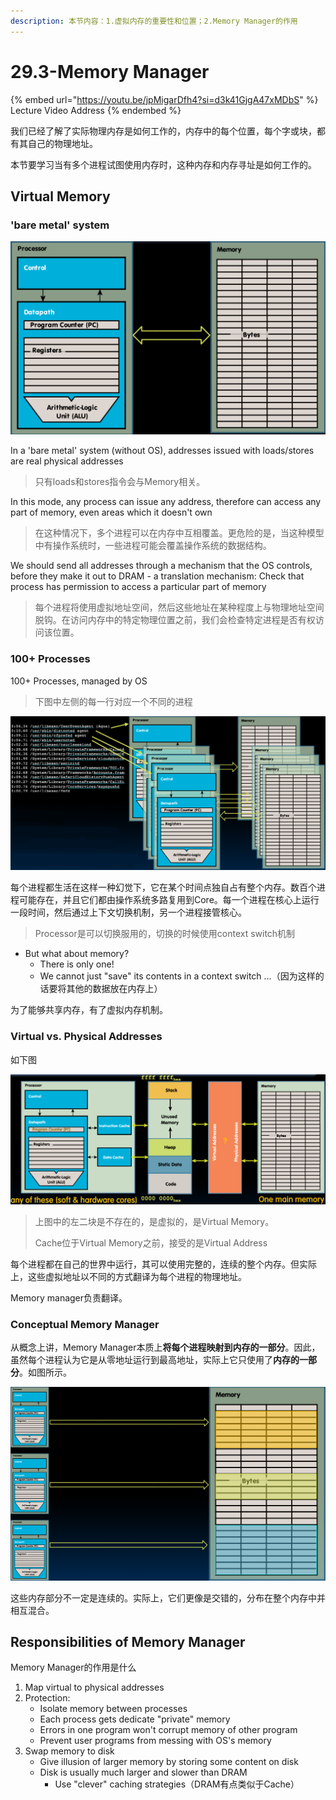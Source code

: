 ```yaml
---
description: 本节内容：1.虚拟内存的重要性和位置；2.Memory Manager的作用
---
```


# 29.3-Memory Manager

{% embed url="https://youtu.be/jpMigarDfh4?si=d3k41GjgA47xMDbS" %}
Lecture Video Address
{% endembed %}

我们已经了解了实际物理内存是如何工作的，内存中的每个位置，每个字或块，都有其自己的物理地址。

本节要学习当有多个进程试图使用内存时，这种内存和内存寻址是如何工作的。

## Virtual Memory

### 'bare metal' system

!['bare metal' system](.image/image-20240626161538762.png)

In a 'bare metal' system (without OS), addresses issued with loads/stores are real physical addresses

> 只有loads和stores指令会与Memory相关。

In this mode, any process can issue any address, therefore can access any part of memory, even areas which it doesn't own

> 在这种情况下，多个进程可以在内存中互相覆盖。更危险的是，当这种模型中有操作系统时，一些进程可能会覆盖操作系统的数据结构。

We should send all addresses through a mechanism that the OS controls, before they make it out to DRAM - a translation mechanism: Check that process has permission to access a particular part of memory 

> 每个进程将使用虚拟地址空间，然后这些地址在某种程度上与物理地址空间脱钩。在访问内存中的特定物理位置之前，我们会检查特定进程是否有权访问该位置。

### 100+ Processes

100+ Processes, managed by OS

> 下图中左侧的每一行对应一个不同的进程

![100+ Processes](.image/image-20240626161746077.png)

每个进程都生活在这样一种幻觉下，它在某个时间点独自占有整个内存。数百个进程可能存在，并且它们都由操作系统多路复用到Core。每一个进程在核心上运行一段时间，然后通过上下文切换机制，另一个进程接管核心。

> Processor是可以切换服用的，切换的时候使用context switch机制

- But what about memory?
    - There is only one!
    - We cannot just "save" its contents in a context switch …（因为这样的话要将其他的数据放在内存上）

为了能够共享内存，有了虚拟内存机制。

### Virtual vs. Physical Addresses

如下图

![Virtual vs. Physical Addresses](.image/image-20240626160432057.png)

> 上图中的左二块是不存在的，是虚拟的，是Virtual Memory。
>
> Cache位于Virtual Memory之前，接受的是Virtual Address

每个进程都在自己的世界中运行，其可以使用完整的，连续的整个内存。但实际上，这些虚拟地址以不同的方式翻译为每个进程的物理地址。

Memory manager负责翻译。

### Conceptual Memory Manager

从概念上讲，Memory Manager本质上**将每个进程映射到内存的一部分**。因此，虽然每个进程认为它是从零地址运行到最高地址，实际上它只使用了**内存的一部分**。如图所示。

![Conceptual Memory Manager](.image/image-20240626162205711.png)

这些内存部分不一定是连续的。实际上，它们更像是交错的，分布在整个内存中并相互混合。

## Responsibilities of Memory Manager

Memory Manager的作用是什么

1. Map virtual to physical addresses
2. Protection:
    - Isolate memory between processes
    - Each process gets dedicate "private" memory
    - Errors in one program won't corrupt memory of other program
    - Prevent user programs from messing with OS's memory
3. Swap memory to disk
    - Give illusion of larger memory by storing some content on disk 
    - Disk is usually much larger and slower than DRAM
        - Use "clever" caching strategies（DRAM有点类似于Cache）
